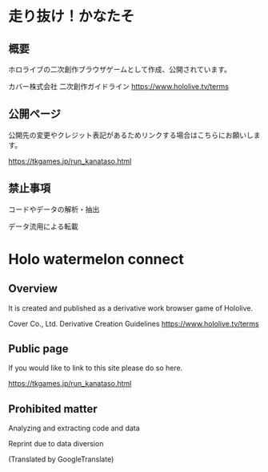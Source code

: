 # 走り抜け！かなたそ

## 概要
ホロライブの二次創作ブラウザゲームとして作成、公開されています。

カバー株式会社 二次創作ガイドライン
https://www.hololive.tv/terms

## 公開ページ
公開先の変更やクレジット表記があるためリンクする場合はこちらにお願いします。

https://tkgames.jp/run_kanataso.html

## 禁止事項
コードやデータの解析・抽出

データ流用による転載


# Holo watermelon connect

## Overview
It is created and published as a derivative work browser game of Hololive.

Cover Co., Ltd. Derivative Creation Guidelines
https://www.hololive.tv/terms

## Public page
If you would like to link to this site please do so here.

https://tkgames.jp/run_kanataso.html

## Prohibited matter
Analyzing and extracting code and data

Reprint due to data diversion

(Translated by GoogleTranslate)
